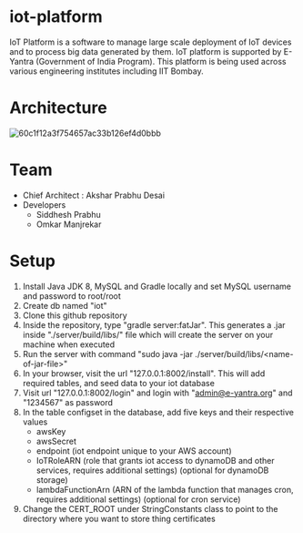 # iot-platform

IoT Platform is a software to manage large scale deployment of IoT devices and to process big data generated by them. 
IoT platform is supported by E-Yantra (Government of India Program). This platform is being used across various 
engineering institutes including IIT Bombay.  

Architecture
=======
![60c1f12a3f754657ac33b126ef4d0bbb](https://user-images.githubusercontent.com/1313078/34651772-de7ddc08-f3fa-11e7-9aae-7e0ba8abb6fc.png)

Team
====
- Chief Architect : Akshar Prabhu Desai
- Developers 
    - Siddhesh Prabhu
    - Omkar Manjrekar 

Setup
======

1. Install Java JDK 8, MySQL and Gradle locally and set MySQL username and password to root/root
2. Create db named "iot"
3. Clone this github repository
4. Inside the repository, type "gradle server:fatJar". This generates a .jar inside "./server/build/libs/" file which will create the server on your machine when executed
5. Run the server with command "sudo java -jar ./server/build/libs/&lt;name-of-jar-file&gt;" 
6. In your browser, visit the url "127.0.0.1:8002/install". This will add required tables, and seed data to your iot database 
7. Visit url "127.0.0.1:8002/login" and login with "admin@e-yantra.org" and "1234567" as password
8. In the table configset in the database, add five keys and their respective values
    - awsKey
    - awsSecret 
    - endpoint (iot endpoint unique to your AWS account)    
    - IoTRoleARN (role that grants iot access to dynamoDB and other services, requires additional settings) (optional for dynamoDB storage)
    - lambdaFunctionArn (ARN of the lambda function that manages cron, requires additional settings) (optional for cron service)
9. Change the CERT_ROOT under StringConstants class to point to the directory where you want to store thing certificates
